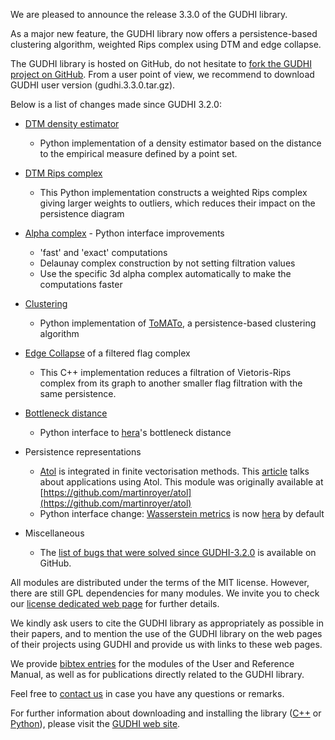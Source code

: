 We are pleased to announce the release 3.3.0 of the GUDHI library.

As a major new feature, the GUDHI library now offers a persistence-based clustering algorithm, weighted Rips complex using DTM
and edge collapse.

The GUDHI library is hosted on GitHub, do not hesitate to [fork the GUDHI project on GitHub](https://github.com/GUDHI/gudhi-devel).
From a user point of view, we recommend to download GUDHI user version (gudhi.3.3.0.tar.gz).

Below is a list of changes made since GUDHI 3.2.0:

- [DTM density estimator](https://gudhi.inria.fr/python/latest/point_cloud.html#module-gudhi.point_cloud.dtm)
     - Python implementation of a density estimator based on the distance to the empirical measure defined by a point set.

- [DTM Rips complex](https://gudhi.inria.fr/python/latest/rips_complex_user.html#dtm-rips-complex)
     - This Python implementation constructs a weighted Rips complex giving larger weights to outliers,
     which reduces their impact on the persistence diagram

- [Alpha complex](https://gudhi.inria.fr/python/latest/alpha_complex_user.html) - Python interface improvements
     - 'fast' and 'exact' computations
     - Delaunay complex construction by not setting filtration values
     - Use the specific 3d alpha complex automatically to make the computations faster

- [Clustering](https://gudhi.inria.fr/python/latest/clustering.html)
     - Python implementation of [ToMATo](https://doi.org/10.1145/2535927), a persistence-based clustering algorithm

- [Edge Collapse](https://gudhi.inria.fr/doc/latest/group__edge__collapse.html) of a filtered flag complex
     - This C++ implementation reduces a filtration of Vietoris-Rips complex from its graph to another smaller
     flag filtration with the same persistence.

- [Bottleneck distance](https://gudhi.inria.fr/python/latest/bottleneck_distance_user.html)
     - Python interface to [hera](https://github.com/grey-narn/hera)'s bottleneck distance

- Persistence representations
     - [Atol](https://gudhi.inria.fr/python/latest/representations.html#gudhi.representations.vector_methods.Atol)
     is integrated in finite vectorisation methods. This
     [article](https://www.fujitsu.com/global/about/resources/news/press-releases/2020/0316-01.html) talks about
     applications using Atol. This module was originally available at
     [https://github.com/martinroyer/atol](https://github.com/martinroyer/atol)
     - Python interface change: [Wasserstein metrics](https://gudhi.inria.fr/python/latest/representations.html#gudhi.representations.metrics.WassersteinDistance)
     is now [hera](https://github.com/grey-narn/hera) by default

- Miscellaneous
     - The [list of bugs that were solved since GUDHI-3.2.0](https://github.com/GUDHI/gudhi-devel/issues?q=label%3A3.3.0+is%3Aclosed)
     is available on GitHub.

All modules are distributed under the terms of the MIT license.
However, there are still GPL dependencies for many modules. We invite you to check our [license dedicated web page](https://gudhi.inria.fr/licensing/) for further details.

We kindly ask users to cite the GUDHI library as appropriately as possible in their papers, and to mention the use of the GUDHI library on the web pages of their projects using GUDHI and provide us with links to these web pages.

We provide [bibtex entries](https://gudhi.inria.fr/doc/latest/_citation.html) for the modules of the User and Reference Manual, as well as for publications directly related to the GUDHI library. 

Feel free to [contact us](https://gudhi.inria.fr/contact/) in case you have any questions or remarks.

For further information about downloading and installing the library ([C++](https://gudhi.inria.fr/doc/latest/installation.html) or [Python](https://gudhi.inria.fr/python/latest/installation.html)), please visit the [GUDHI web site](https://gudhi.inria.fr/).

